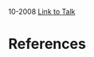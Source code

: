 

10-2008
[Link to Talk](https://www.churchofjesuschrist.org/study/general-conference/2008/10/priesthood-session?lang=eng)



# References

